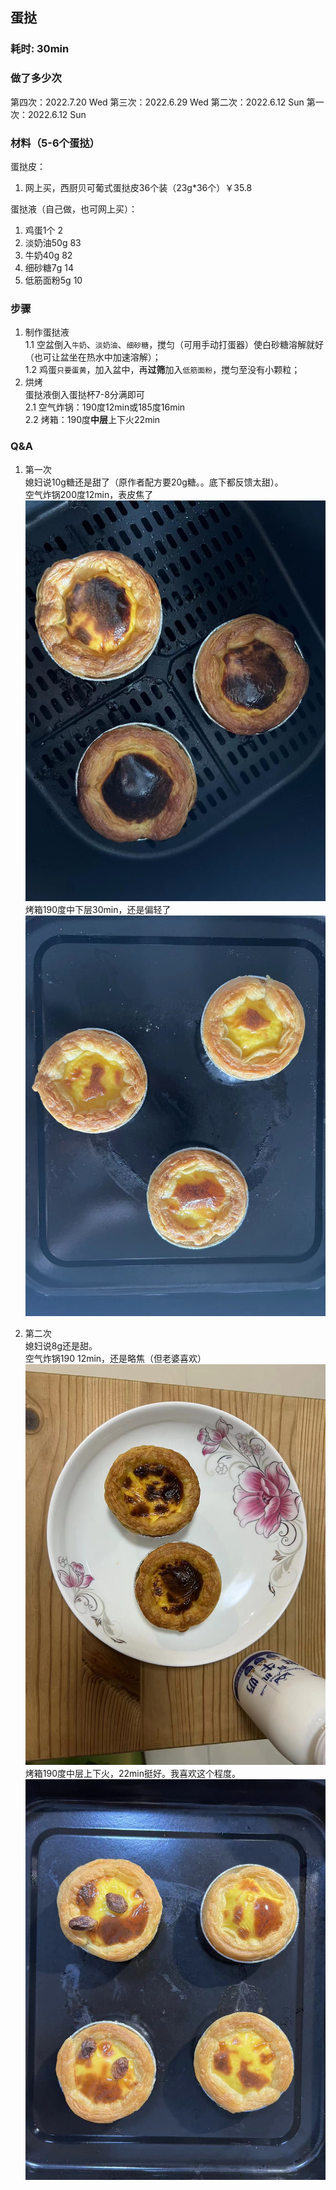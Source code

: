 ## 蛋挞

### 耗时: 30min

### 做了多少次
第四次：2022.7.20 Wed
第三次：2022.6.29 Wed
第二次：2022.6.12 Sun
第一次：2022.6.12 Sun

### 材料（5-6个蛋挞）
蛋挞皮：
1. 网上买，西厨贝可葡式蛋挞皮36个装（23g*36个）￥35.8

蛋挞液（自己做，也可网上买）：
1. 鸡蛋1个 2
2. 淡奶油50g 83
3. 牛奶40g 82
4. 细砂糖7g 14
5. 低筋面粉5g 10

### 步骤
1. 制作蛋挞液  
   1.1 空盆倒入`牛奶`、`淡奶油`、`细砂糖`，搅匀（可用手动打蛋器）使白砂糖溶解就好（也可让盆坐在热水中加速溶解）；  
   1.2 鸡蛋`只要蛋黄`，加入盆中，再**过筛**加入`低筋面粉`，搅匀至没有小颗粒；
2. 烘烤  
   蛋挞液倒入蛋挞杯7-8分满即可  
   2.1 空气炸锅：190度12min或185度16min  
   2.2 烤箱：190度**中层**上下火22min

### Q&A
1. 第一次  
媳妇说10g糖还是甜了（原作者配方要20g糖。。底下都反馈太甜）。  
空气炸锅200度12min，表皮焦了
![](pics/20220612193046.jpg)
烤箱190度中下层30min，还是偏轻了
![](pics/20220612193105.jpg)

2. 第二次  
媳妇说8g还是甜。  
空气炸锅190 12min，还是略焦（但老婆喜欢）  
![](pics/20220612232535.jpg)  
烤箱190度中层上下火，22min挺好。我喜欢这个程度。  
![](pics/20220612232521.jpg)